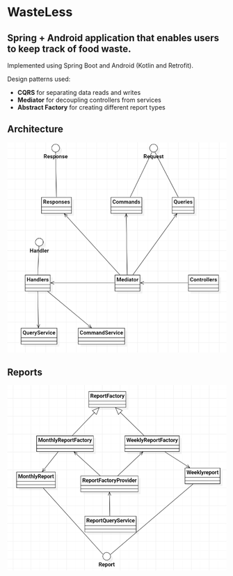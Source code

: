 # WasteLess

## Spring + Android application that enables users to keep track of food waste.

Implemented using Spring Boot and Android (Kotlin and Retrofit).

Design patterns used:
- **CQRS** for separating data reads and writes
- **Mediator** for decoupling controllers from services
- **Abstract Factory** for creating different report types

## Architecture
![](architecture.png)

## Reports
![](reports.png)
